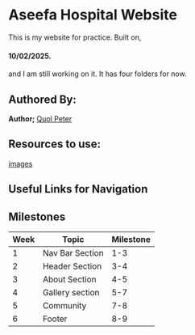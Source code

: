 # Aseefa Hospital Website

This is my website for practice. Built on,

#### 10/02/2025.
and I am still working on it. It has four folders for now.

## Authored By:

**Author;**
[Quol Peter](https://github.com/quol04)

## Resources to use:

[images](./images/logo.png)

## Useful Links for Navigation

## Milestones

| Week | Topic | Milestone |
| ------ |------ | ------- |
|1 | Nav Bar Section | 1-3 |
|2 | Header Section | 3-4 |
|3 | About Section | 4-5 |
|4 | Gallery section|5-7 |
|5 | Community | 7-8 |
|6 |Footer | 8-9|
